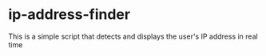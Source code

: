 # ip-address-finder
This is a simple script that detects and displays the user's IP address in real time
